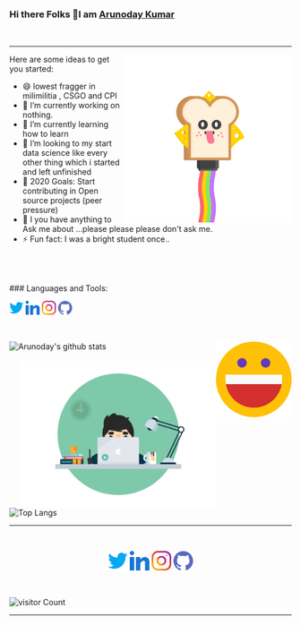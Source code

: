 ### Hi there Folks 👋I am [Arunoday Kumar](https://nirala69.github.io/sample/)
<br/>
<hr>

<img src="AmazingImpishGerenuk-size_restricted.gif" width="300" align='right'>

Here are some ideas to get you started:
- 😄 lowest fragger in milimilitia , CSGO and CPI
- 🔭 I’m currently working on nothing.
- 🌱 I’m currently learning how to learn
- 👯 I’m looking to my start data science like every other thing which i started and left unfinished 
- 🥅 2020 Goals: Start contributing in Open source projects (peer pressure)
- 💬 I you have anything to Ask me about ...please please please don't ask me.
- ⚡ Fun fact: I was a bright student once..

<br/>
<br/>


<br/>
### Languages and Tools:

<p align="left">
    <a href="" alt="Twitter"><img width="25px" src="twitter.png"></a>
    <a href="" alt="Linkedin"><img width="25px" src="linkedin.png"></a>
    <a href="" alt="Instagram"><img width="25px" src="instagram.png"></a>
    <a href="" alt="GitHub"><img width="25px" src="github.png"></a>
   
  </p>
  <br/>


<a href="" alt="Happy" ><img width="135px" align="right" src="happy.png"></a>

![Arunoday's github stats](https://github-readme-stats.vercel.app/api?username=nirala69&show_icons=true&theme=radical)
<br/>
<br/>
<img src="70804f7e25b11f29db904f2fa7b4cd9d.gif" width="350" align='right'>
![Top Langs](https://github-readme-stats.vercel.app/api/top-langs/?username=nirala69)
<br>
<hr>
<br>
<p align="center">
    <a href="" alt="Twitter"><img width="35px" src="twitter.png"></a>
    <a href="" alt="Linkedin"><img width="35px" src="linkedin.png"></a>
    <a href="" alt="Instagram"><img width="35px" src="instagram.png"></a>
    <a href="" alt="GitHub"><img width="35px" src="github.png"></a>
</p>
  
<br/>

![visitor Count](https://visitor-badge.laobi.icu/badge?page_id=nirala69.nirala69)

<hr>


